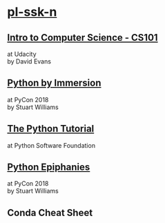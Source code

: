 # [pl-ssk-n](README.md)


## [Intro to Computer Science - CS101](udacity-cs101.md)
at Udacity  
by David Evans  


## [Python by Immersion](python-by-immersion.md)
at PyCon 2018  
by Stuart Williams  


## [The Python Tutorial](the-python-tutorial.md)
at Python Software Foundation  


## [Python Epiphanies](python-epiphanies.md)
at PyCon 2018  
by Stuart Williams  


## Conda Cheat Sheet



